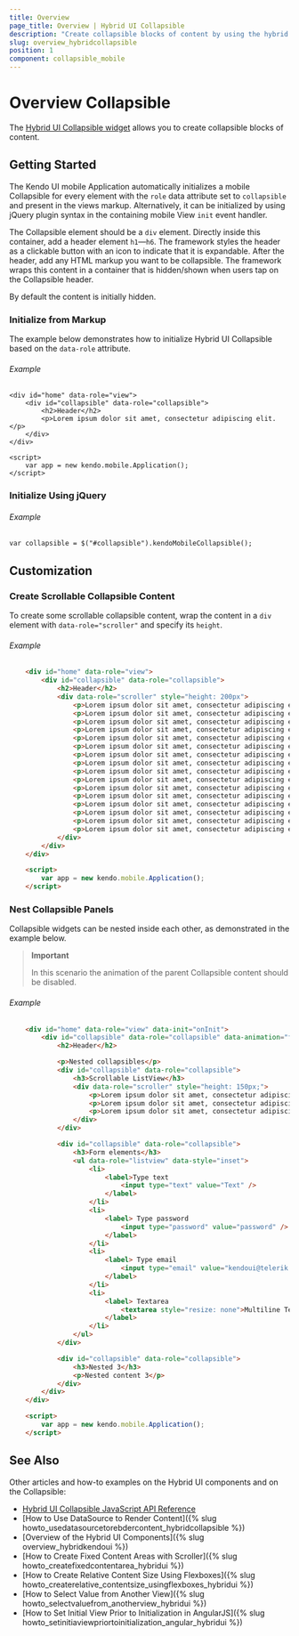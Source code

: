 ```yaml
---
title: Overview
page_title: Overview | Hybrid UI Collapsible
description: "Create collapsible blocks of content by using the hybrid mobile Kendo UI Collapsible widget and learn how to nest widgets inside it."
slug: overview_hybridcollapsible
position: 1
component: collapsible_mobile
---
```


# Overview Collapsible

The [Hybrid UI Collapsible widget](http://demos.telerik.com/kendo-ui/m/index#collapsible/index) allows you to create collapsible blocks of content.

## Getting Started

The Kendo UI mobile Application automatically initializes a mobile Collapsible for every element with the `role` data attribute set to `collapsible` and present in the views markup. Alternatively, it can be initialized by using jQuery plugin syntax in the containing mobile View `init` event handler.

The Collapsible element should be a `div` element. Directly inside this container, add a header element `h1`&mdash;`h6`. The framework styles the header as a clickable button with an icon to indicate that it is expandable. After the header, add any HTML markup you want to be collapsible. The framework wraps this content in a container that is hidden/shown when users tap on the Collapsible header.

By default the content is initially hidden.

### Initialize from Markup

The example below demonstrates how to initialize Hybrid UI Collapsible based on the `data-role` attribute.

###### Example

    <div id="home" data-role="view">
        <div id="collapsible" data-role="collapsible">
            <h2>Header</h2>
            <p>Lorem ipsum dolor sit amet, consectetur adipiscing elit.</p>
        </div>
    </div>

    <script>
        var app = new kendo.mobile.Application();
    </script>

### Initialize Using jQuery

###### Example

    var collapsible = $("#collapsible").kendoMobileCollapsible();

## Customization

### Create Scrollable Collapsible Content

To create some scrollable collapsible content, wrap the content in a `div` element with `data-role="scroller"` and specify its `height`.

###### Example

```html
    <div id="home" data-role="view">
        <div id="collapsible" data-role="collapsible">
            <h2>Header</h2>
            <div data-role="scroller" style="height: 200px">
                <p>Lorem ipsum dolor sit amet, consectetur adipiscing elit.</p>
                <p>Lorem ipsum dolor sit amet, consectetur adipiscing elit.</p>
                <p>Lorem ipsum dolor sit amet, consectetur adipiscing elit.</p>
                <p>Lorem ipsum dolor sit amet, consectetur adipiscing elit.</p>
                <p>Lorem ipsum dolor sit amet, consectetur adipiscing elit.</p>
                <p>Lorem ipsum dolor sit amet, consectetur adipiscing elit.</p>
                <p>Lorem ipsum dolor sit amet, consectetur adipiscing elit.</p>
                <p>Lorem ipsum dolor sit amet, consectetur adipiscing elit.</p>
                <p>Lorem ipsum dolor sit amet, consectetur adipiscing elit.</p>
                <p>Lorem ipsum dolor sit amet, consectetur adipiscing elit.</p>
                <p>Lorem ipsum dolor sit amet, consectetur adipiscing elit.</p>
                <p>Lorem ipsum dolor sit amet, consectetur adipiscing elit.</p>
                <p>Lorem ipsum dolor sit amet, consectetur adipiscing elit.</p>
                <p>Lorem ipsum dolor sit amet, consectetur adipiscing elit.</p>
                <p>Lorem ipsum dolor sit amet, consectetur adipiscing elit.</p>
                <p>Lorem ipsum dolor sit amet, consectetur adipiscing elit.</p>
            </div>
        </div>
    </div>

    <script>
        var app = new kendo.mobile.Application();
    </script>
```

### Nest Collapsible Panels

Collapsible widgets can be nested inside each other, as demonstrated in the example below.

> **Important**
>
> In this scenario the animation of the parent Collapsible content should be disabled.

###### Example

```html
    <div id="home" data-role="view" data-init="onInit">
        <div id="collapsible" data-role="collapsible" data-animation="false" data-collapsed="false">
            <h2>Header</h2>

            <p>Nested collapsibles</p>
            <div id="collapsible" data-role="collapsible">
                <h3>Scrollable ListView</h3>
                <div data-role="scroller" style="height: 150px;">
                    <p>Lorem ipsum dolor sit amet, consectetur adipiscing elit. Praesent tincidunt faucibus mauris at pellentesque. Aenean vel est eu ante bibendum faucibus. Praesent pharetra nibh est, vitae scelerisque odio porta vel. Nunc in sagittis ipsum. Vivamus sit amet faucibus ex. Donec nec nisl cursus, consectetur odio et, vehicula est. Quisque sollicitudin ultricies imperdiet. Aenean et felis ante. Fusce ligula urna, maximus ac feugiat vel, placerat in nibh. Suspendisse leo neque, scelerisque ut mattis quis, imperdiet vel orci. Class aptent taciti sociosqu ad litora torquent per conubia nostra, per inceptos himenaeos. Integer ut accumsan ante, at fermentum nunc. Suspendisse posuere diam sit amet mauris pulvinar, eget porttitor augue sagittis.</p>
                    <p>Lorem ipsum dolor sit amet, consectetur adipiscing elit. Praesent tincidunt faucibus mauris at pellentesque. Aenean vel est eu ante bibendum faucibus. Praesent pharetra nibh est, vitae scelerisque odio porta vel. Nunc in sagittis ipsum. Vivamus sit amet faucibus ex. Donec nec nisl cursus, consectetur odio et, vehicula est. Quisque sollicitudin ultricies imperdiet. Aenean et felis ante. Fusce ligula urna, maximus ac feugiat vel, placerat in nibh. Suspendisse leo neque, scelerisque ut mattis quis, imperdiet vel orci. Class aptent taciti sociosqu ad litora torquent per conubia nostra, per inceptos himenaeos. Integer ut accumsan ante, at fermentum nunc. Suspendisse posuere diam sit amet mauris pulvinar, eget porttitor augue sagittis.</p>
                    <p>Lorem ipsum dolor sit amet, consectetur adipiscing elit. Praesent tincidunt faucibus mauris at pellentesque. Aenean vel est eu ante bibendum faucibus. Praesent pharetra nibh est, vitae scelerisque odio porta vel. Nunc in sagittis ipsum. Vivamus sit amet faucibus ex. Donec nec nisl cursus, consectetur odio et, vehicula est. Quisque sollicitudin ultricies imperdiet. Aenean et felis ante. Fusce ligula urna, maximus ac feugiat vel, placerat in nibh. Suspendisse leo neque, scelerisque ut mattis quis, imperdiet vel orci. Class aptent taciti sociosqu ad litora torquent per conubia nostra, per inceptos himenaeos. Integer ut accumsan ante, at fermentum nunc. Suspendisse posuere diam sit amet mauris pulvinar, eget porttitor augue sagittis.</p>
                </div>
            </div>

            <div id="collapsible" data-role="collapsible">
                <h3>Form elements</h3>
                <ul data-role="listview" data-style="inset">
                    <li>
                        <label>Type text
                            <input type="text" value="Text" />
                        </label>
                    </li>
                    <li>
                        <label> Type password
                            <input type="password" value="password" />
                        </label>
                    </li>
                    <li>
                        <label> Type email
                            <input type="email" value="kendoui@telerik.com" />
                        </label>
                    </li>
                    <li>
                        <label> Textarea
                            <textarea style="resize: none">Multiline Text</textarea>
                        </label>
                    </li>
                </ul>
            </div>

            <div id="collapsible" data-role="collapsible">
                <h3>Nested 3</h3>
                <p>Nested content 3</p>
            </div>
        </div>
    </div>

    <script>
        var app = new kendo.mobile.Application();
    </script>
```

## See Also

Other articles and how-to examples on the Hybrid UI components and on the Collapsible:

* [Hybrid UI Collapsible JavaScript API Reference](/api/javascript/mobile/ui/collapsible)
* [How to Use DataSource to Render Content]({% slug howto_usedatasourcetorebdercontent_hybridcollapsible %})
* [Overview of the Hybrid UI Components]({% slug overview_hybridkendoui %})
* [How to Create Fixed Content Areas with Scroller]({% slug howto_createfixedcontentarea_hybridui %})
* [How to Create Relative Content Size Using Flexboxes]({% slug howto_createrelative_contentsize_usingflexboxes_hybridui %})
* [How to Select Value from Another View]({% slug howto_selectvaluefrom_anotherview_hybridui %})
* [How to Set Initial View Prior to Initialization in AngularJS]({% slug howto_setinitiaviewpriortoinitialization_angular_hybridui %})
